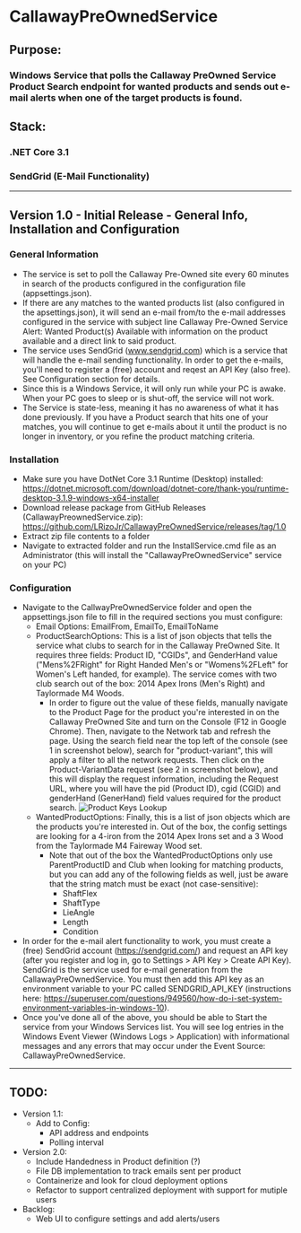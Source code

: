 # CallawayPreOwnedService
## Purpose: 
### Windows Service that polls the Callaway PreOwned Service Product Search endpoint for wanted products and sends out e-mail alerts when one of the target products is found.

## Stack:
### .NET Core 3.1
### SendGrid (E-Mail Functionality)
___
## Version 1.0 - Initial Release - General Info, Installation and Configuration
### General Information
- The service is set to poll the Callaway Pre-Owned site every 60 minutes in search of the products configured in the configuration file (appsettings.json). 
- If there are any matches to the wanted products list (also configured in the apsettings.json), it will send an e-mail from/to the e-mail addresses configured in the service with subject line Callaway Pre-Owned Service Alert: Wanted Product(s) Available with information on the product available and a direct link to said product.
- The service uses SendGrid  (www.sendgrid.com) which is a service that will handle the e-mail sending functionality. In order to get the e-mails, you'll need to register a (free) account and reqest an API Key (also free). See Configuration section for details.
- Since this is a Windows Service, it will only run while your PC is awake. When your PC goes to sleep or is shut-off, the service will not work.
- The Service is state-less, meaning it has no awareness of what it has done previously. If you have a Product search that hits one of your matches, you will continue to get e-mails about it until the product is no longer in inventory, or you refine the product matching criteria.
### Installation
- Make sure you have DotNet Core 3.1 Runtime (Desktop) installed: https://dotnet.microsoft.com/download/dotnet-core/thank-you/runtime-desktop-3.1.9-windows-x64-installer
- Download release package from GitHub Releases (CallawayPreownedService.zip): https://github.com/LRizoJr/CallawayPreOwnedService/releases/tag/1.0
- Extract zip file contents to a folder
- Navigate to extracted folder and run the InstallService.cmd file as an Administrator (this will install the "CallawayPreOwnedService" service on your PC)

### Configuration
- Navigate to the CallwayPreOwnedService folder and open the appsettings.json file  to fill in the required sections you must configure:
   - Email Options: EmailFrom, EmailTo, EmailToName
   - ProductSearchOptions: This is a list of json objects that tells the service what clubs to search for in the Callaway PreOwned Site. It requires three fields: Product ID, "CGIDs", and GenderHand value ("Mens%2FRight" for Right Handed Men's or "Womens%2FLeft" for Women's Left handed, for example). The service comes with two club search out of the box: 2014 Apex Irons (Men's Right) and Taylormade M4 Woods.
      - In order to figure out the value of these fields, manually navigate to the Product Page for the product you're interested in on the Callaway PreOwned Site and turn on the Console (F12 in Google Chrome). Then, navigate to the Network tab and refresh the page. Using the search field near the top left of the console (see 1 in screenshot below), search for "product-variant", this will apply a filter to all the network requests. Then click on the Product-VariantData request (see 2 in screenshot below), and this will display the request information, including the Request URL, where you will have the pid (Product ID), cgid (CGID) and genderHand (GenerHand) field values required for the product search.
      ![Product Keys Lookup](https://i.imgur.com/whji29U.png)
   - WantedProductOptions: Finally, this is a list of json objects which are the products you're interested in. Out of the box, the config settings are looking for a 4-iron from the 2014 Apex Irons set and a 3 Wood from the Taylormade M4 Faireway Wood set. 
      - Note that out of the box the WantedProductOptions only use ParentProductID and Club when looking for matching products, but you can add any of the following fields as well, just be aware that the string match must be exact (not case-sensitive):
        - ShaftFlex 
        - ShaftType
        - LieAngle
        - Length
        - Condition
- In order for the e-mail alert functionality to work, you must create a (free) SendGrid account (https://sendgrid.com/) and request an API key (after you register and log in, go to Settings > API Key > Create API Key). SendGrid is the service used for e-mail generation from the CallawayPreOwnedService. You must then add this API key as an environment variable to your PC called SENDGRID_API_KEY (instructions here: https://superuser.com/questions/949560/how-do-i-set-system-environment-variables-in-windows-10).
- Once you've done all of the above, you should be able to Start the service from your Windows Services list. You will see log entries in the Windows Event Viewer (Windows Logs > Application) with informational messages and any errors that may occur under the Event Source: CallawayPreOwnedService. 
___
## TODO:
- Version 1.1:   
   - Add to Config:
      - API address and endpoints
      - Polling interval
- Version 2.0:
   - Include Handedness in Product definition (?)
   - File DB implementation to track emails sent per product
   - Containerize and look for cloud deployment options
   - Refactor to support centralized deployment with support for mutiple users
- Backlog:
   - Web UI to configure settings and add alerts/users


